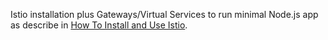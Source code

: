 Istio installation plus Gateways/Virtual Services to run minimal Node.js app as describe in [How To Install and Use Istio](https://www.digitalocean.com/community/tutorials/how-to-install-and-use-istio). 
